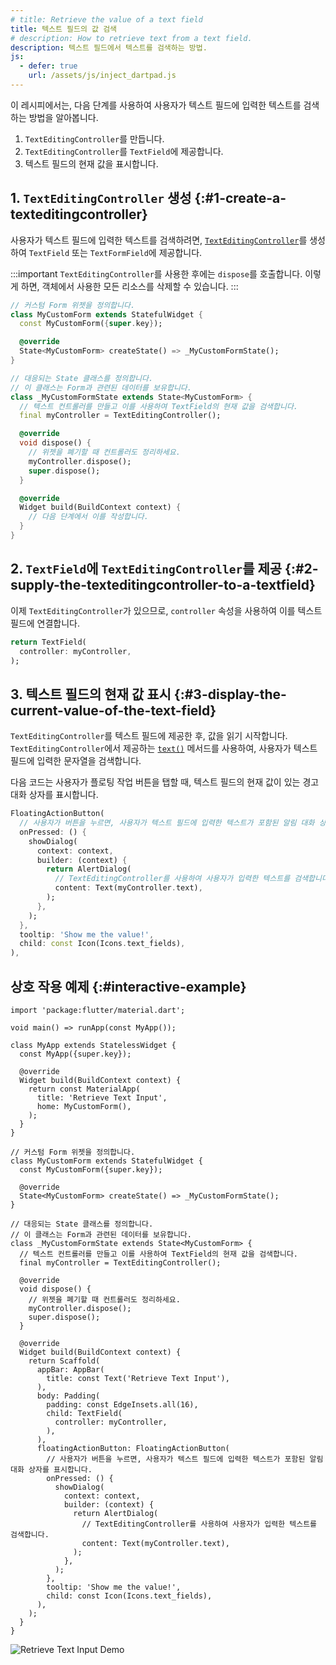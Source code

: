 ```yaml
---
# title: Retrieve the value of a text field
title: 텍스트 필드의 값 검색
# description: How to retrieve text from a text field.
description: 텍스트 필드에서 텍스트를 검색하는 방법.
js:
  - defer: true
    url: /assets/js/inject_dartpad.js
---
```


<?code-excerpt path-base="cookbook/forms/retrieve_input"?>

이 레시피에서는, 다음 단계를 사용하여 사용자가 텍스트 필드에 입력한 텍스트를 검색하는 방법을 알아봅니다.

  1. `TextEditingController`를 만듭니다.
  2. `TextEditingController`를 `TextField`에 제공합니다.
  3. 텍스트 필드의 현재 값을 표시합니다.

## 1. `TextEditingController` 생성 {:#1-create-a-texteditingcontroller}

사용자가 텍스트 필드에 입력한 텍스트를 검색하려면, 
[`TextEditingController`][]를 생성하여 `TextField` 또는 `TextFormField`에 제공합니다.

:::important
`TextEditingController`를 사용한 후에는 `dispose`를 호출합니다.
이렇게 하면, 객체에서 사용한 모든 리소스를 삭제할 수 있습니다.
:::

<?code-excerpt "lib/starter.dart (Starter)" remove="return Container();"?>
```dart
// 커스텀 Form 위젯을 정의합니다.
class MyCustomForm extends StatefulWidget {
  const MyCustomForm({super.key});

  @override
  State<MyCustomForm> createState() => _MyCustomFormState();
}

// 대응되는 State 클래스를 정의합니다.
// 이 클래스는 Form과 관련된 데이터를 보유합니다.
class _MyCustomFormState extends State<MyCustomForm> {
  // 텍스트 컨트롤러를 만들고 이를 사용하여 TextField의 현재 값을 검색합니다.
  final myController = TextEditingController();

  @override
  void dispose() {
    // 위젯을 폐기할 때 컨트롤러도 정리하세요.
    myController.dispose();
    super.dispose();
  }

  @override
  Widget build(BuildContext context) {
    // 다음 단계에서 이를 작성합니다.
  }
}
```

## 2. `TextField`에 `TextEditingController`를 제공 {:#2-supply-the-texteditingcontroller-to-a-textfield}

이제 `TextEditingController`가 있으므로, `controller` 속성을 사용하여 이를 텍스트 필드에 연결합니다.

<?code-excerpt "lib/step2.dart (TextFieldController)"?>
```dart
return TextField(
  controller: myController,
);
```

## 3. 텍스트 필드의 현재 값 표시 {:#3-display-the-current-value-of-the-text-field}

`TextEditingController`를 텍스트 필드에 제공한 후, 값을 읽기 시작합니다. 
`TextEditingController`에서 제공하는 [`text()`][] 메서드를 사용하여, 사용자가 텍스트 필드에 입력한 문자열을 검색합니다.

다음 코드는 사용자가 플로팅 작업 버튼을 탭할 때, 텍스트 필드의 현재 값이 있는 경고 대화 상자를 표시합니다.

<?code-excerpt "lib/step3.dart (FloatingActionButton)" replace="/^floatingActionButton\: //g"?>
```dart
FloatingActionButton(
  // 사용자가 버튼을 누르면, 사용자가 텍스트 필드에 입력한 텍스트가 포함된 알림 대화 상자를 표시합니다.
  onPressed: () {
    showDialog(
      context: context,
      builder: (context) {
        return AlertDialog(
          // TextEditingController를 사용하여 사용자가 입력한 텍스트를 검색합니다.
          content: Text(myController.text),
        );
      },
    );
  },
  tooltip: 'Show me the value!',
  child: const Icon(Icons.text_fields),
),
```

## 상호 작용 예제 {:#interactive-example}

<?code-excerpt "lib/main.dart"?>
```dartpad title="Flutter retrieve input hands-on example in DartPad" run="true"
import 'package:flutter/material.dart';

void main() => runApp(const MyApp());

class MyApp extends StatelessWidget {
  const MyApp({super.key});

  @override
  Widget build(BuildContext context) {
    return const MaterialApp(
      title: 'Retrieve Text Input',
      home: MyCustomForm(),
    );
  }
}

// 커스텀 Form 위젯을 정의합니다.
class MyCustomForm extends StatefulWidget {
  const MyCustomForm({super.key});

  @override
  State<MyCustomForm> createState() => _MyCustomFormState();
}

// 대응되는 State 클래스를 정의합니다.
// 이 클래스는 Form과 관련된 데이터를 보유합니다.
class _MyCustomFormState extends State<MyCustomForm> {
  // 텍스트 컨트롤러를 만들고 이를 사용하여 TextField의 현재 값을 검색합니다.
  final myController = TextEditingController();

  @override
  void dispose() {
    // 위젯을 폐기할 때 컨트롤러도 정리하세요.
    myController.dispose();
    super.dispose();
  }

  @override
  Widget build(BuildContext context) {
    return Scaffold(
      appBar: AppBar(
        title: const Text('Retrieve Text Input'),
      ),
      body: Padding(
        padding: const EdgeInsets.all(16),
        child: TextField(
          controller: myController,
        ),
      ),
      floatingActionButton: FloatingActionButton(
        // 사용자가 버튼을 누르면, 사용자가 텍스트 필드에 입력한 텍스트가 포함된 알림 대화 상자를 표시합니다.
        onPressed: () {
          showDialog(
            context: context,
            builder: (context) {
              return AlertDialog(
                // TextEditingController를 사용하여 사용자가 입력한 텍스트를 검색합니다.
                content: Text(myController.text),
              );
            },
          );
        },
        tooltip: 'Show me the value!',
        child: const Icon(Icons.text_fields),
      ),
    );
  }
}
```

<noscript>
  <img src="/assets/images/docs/cookbook/retrieve-input.gif" alt="Retrieve Text Input Demo" class="site-mobile-screenshot" />
</noscript>


[`text()`]: {{site.api}}/flutter/widgets/TextEditingController/text.html
[`TextEditingController`]: {{site.api}}/flutter/widgets/TextEditingController-class.html
